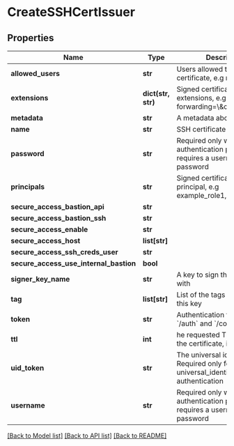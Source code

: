 # CreateSSHCertIssuer

## Properties
Name | Type | Description | Notes
------------ | ------------- | ------------- | -------------
**allowed_users** | **str** | Users allowed to fetch the certificate, e.g root,ubuntu | 
**extensions** | **dict(str, str)** | Signed certificates with extensions, e.g permit-port-forwarding&#x3D;\\\&quot;\\\&quot; | [optional] 
**metadata** | **str** | A metadata about the issuer | [optional] 
**name** | **str** | SSH certificate issuer name | 
**password** | **str** | Required only when the authentication process requires a username and password | [optional] 
**principals** | **str** | Signed certificates with principal, e.g example_role1,example_role2 | [optional] 
**secure_access_bastion_api** | **str** |  | [optional] 
**secure_access_bastion_ssh** | **str** |  | [optional] 
**secure_access_enable** | **str** |  | [optional] 
**secure_access_host** | **list[str]** |  | [optional] 
**secure_access_ssh_creds_user** | **str** |  | [optional] 
**secure_access_use_internal_bastion** | **bool** |  | [optional] 
**signer_key_name** | **str** | A key to sign the certificate with | 
**tag** | **list[str]** | List of the tags attached to this key | [optional] 
**token** | **str** | Authentication token (see &#x60;/auth&#x60; and &#x60;/configure&#x60;) | [optional] 
**ttl** | **int** | he requested Time To Live for the certificate, in seconds | 
**uid_token** | **str** | The universal identity token, Required only for universal_identity authentication | [optional] 
**username** | **str** | Required only when the authentication process requires a username and password | [optional] 

[[Back to Model list]](../README.md#documentation-for-models) [[Back to API list]](../README.md#documentation-for-api-endpoints) [[Back to README]](../README.md)


